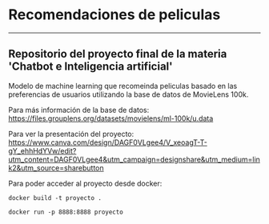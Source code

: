 # Recomendaciones de peliculas
--- 
Repositorio del proyecto final de la materia 'Chatbot e Inteligencia artificial' 
--- 

Modelo de machine learning que recomeinda peliculas basado en las preferencias de usuarios utilizando la base de datos de MovieLens 100k.

Para más información de la base de datos: https://files.grouplens.org/datasets/movielens/ml-100k/u.data

Para ver la presentación del proyecto: https://www.canva.com/design/DAGF0VLgee4/V_xeoagT-T-gY_ehhHdYVw/edit?utm_content=DAGF0VLgee4&utm_campaign=designshare&utm_medium=link2&utm_source=sharebutton

Para poder acceder al proyecto desde docker: 
```
docker build -t proyecto .
```

```
docker run -p 8888:8888 proyecto
```
